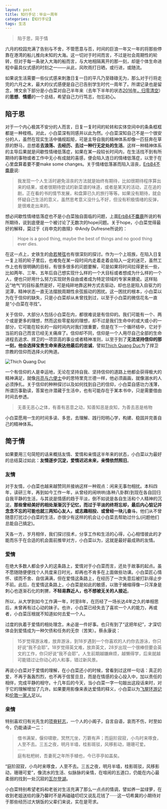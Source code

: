 ```yaml
---
layout: post
title: 知行手记：毕业一周年
categories: [知行手记]
tags: 生活
---
```


> 陷于思，简于情

六月的校园充满了告别与不舍，不管愿意与否，时间的巨浪一年又一年的将那些停靠在港湾的船儿推向未知的大海。这一切对于时间而言，不过是社会周期性的轮转，但对于每一条驶入大海的船而言，与大地相隔离开的那一刻，却是个体生命进程中最具仪式感的时刻之一——从此，风吹雨打日晒，或行进，或随流。

如果说生活需要一些仪式感来刺激日复一日的平凡乃至碌碌无为，那么对于行将走完的六月之末，最大的仪式感便是自己已告别学生时代一周年了。所谓记录也是留念，博文余下部分是小白菜对自己半年来（去年下半年的状态[2016年，归零清空](http://yongyuan.name/blog/year-turned-back.html)）的**思想**、**情感**的一个总结，希望自己力行笃志，勿忘初心。

## 陷于思

对于一个内心极其不安分的人而言，日复一复时间的轮转和实体空间中的条条框框都是一种桎梏。对此，小白菜深有同感并以此为然。小白菜深知自己不是一个很安分的人，虽然在现实生活中循规蹈矩，可是主导自我的精神体系却像一匹狂奔在草原的野马，总想着**去浪荡、去经历、去过一种行无定处的生活**。这样一种精神体系的主导后果就是间歇性情绪低落症，如果在某一段较长时间内，在生活找不到有所期待的事物或者工作中无小有成就的喜感，便会陷入连日的情绪低落症，以至于在心里盘算着要不要make some changes。关于情绪低落甚而陷入沮丧，[ErbB4不麋鹿](https://www.douban.com/people/81194074/)说:

> 我发现一个人生活时避免沮丧的方法就是始终有期待，比如很期待程序算出来的结果，或者很期待尝试的新菜谱的味道，或者是某天的活动，正在追的剧，正在看的书的情节发展，和盘算已久的旅行等等。如果没有期待，就会怀疑自己生活的意义，虽然思考意义没什么不好，但没有积极情绪的反弹，是很难走出来的。

想必间歇性情绪低落症也不是小白菜独自面临的问题，上面[ErbB4不麋鹿](https://www.douban.com/people/81194074/)所说的有所期待，说到底便是一个被讨论了无数次的hope问题。关于hope，小白菜觉得最好的解释，莫过于《肖申克的救赎》中Andy Dufresne所说的：

> Hope is a good thing, maybe the best of things and no good thing ever dies.

在这一点上，史铁生的[命若琴弦](https://book.douban.com/subject/1136988/)也有很深刻的探讨。作为一个上班族，在陷入日复一复上班的轮子里后，也难免在某一段时间内走着走着会陷入一定的迷茫，虽然工作上也有很明确的目标，有很多很多的问题要解，可是如果将时间拉得更长一些，比如两年、三年、五年后自己想实现什么样的一个大目标或者想成为什么样的一个人，便也只好用什么努力实现财务自由或者成为特定领域的专家来搪瓷。这样贴近“地气”的目标虽然是好，可是纯碎地靠这种方式去驱动，却也总是陷入自驱力的泥潭，精神状态一直无法摆脱周期性余弦振动的困扰。这一困扰的根本，小白菜以为在于信仰的缺失，只是小白菜却从未曾找到过，以至于小白菜的微信花名一直是“小白菜在寻找”。

关于信仰，大部分人包括小白菜在内，都很难说是有信仰的。我们可能有一个、两个或是更多的理想，然而这些零星般的理想，却不过是我们生命中的或大或小的一部分，它可能在较长的一段时间内对我们很重要，但是在下一个循环结中，它对于当前的自己而言已经无关痛痒了。信仰却不同，信仰是一个人用尽自己全部的生命进程去追求、捍卫的一项崇高的事业或者精神准则，以至于到了**无法坚持信仰的那一刻，他会选择宝贵生命来表达他最后的忠诚**，譬如[Thich Quang Duc](https://zh.wikipedia.org/wiki/%E9%87%8B%E5%BB%A3%E5%BE%B7)为了捍卫宗教的信仰而选择火的殉道。

![Thich Quang Duc](http://yongyuan.name/imgs/posts/thich_quang_duc.jpg)

一个有信仰的人是幸运地，无论在坚持自我、坚持信仰的道路上他都会获得极大的精神满足，就像[月亮与六便士](https://book.douban.com/subject/1858513/)中的思特里克兰德一样，他必须画画，就像溺水的人必须挣扎。关于信仰的种种探讨以及如何找到自己的信仰，小白菜自感功力浅薄，所谓历事勤读，答案也许潜藏于生活中，也有可能存在于某本书中，只是需要借由时间去参透。

> 无善无恶心之体，有善有恶意之动，知善知恶是良知，为善去恶是格物

小白菜愿用一生的时间多读、多思，去理解、践行阳明心学，构建、稳固并完善自己的精神体系。

## 简于情

如果要用三句简短的话来概括友情、爱情和亲情这半年来的状态，小白菜以为最好的总结莫过如此：**友情逐步沉淀，爱情迟迟未来，亲情依然照旧**。

### 友情

对于友情，小白菜也越来越赞同并接纳这样一种观点：闲来无事勿相扰。本科四年，读研三年，再到如今工作一年，从曾经的闹哄哄(各种八卦群)到现在各自回归自我平静的生活，与其说是情感的趋于平淡，倒不如说是各自生活和个人精神的沉淀。**那些曾经美好的相处渐渐沉于记忆，而过于平淡的终将忘却，最后内心惦记并念念不忘的可能也就三两知心友人，或志趣相投、或曾经一块儿奋斗**。他们从不曾随意打扰过小白菜的生活，亦很少有这样的机会让小白菜去帮助过什么(问题他们总能自己搞定)。

天各一方，岁月相伴，我们探讨技术，分享工作和生活的心得，心心相惜彼此的才能而乐于在合适的机会面前推举对方，小白菜以为，这就是最好最成熟的友情。

### 爱情

在绝大多数人都会步入的这条路上，爱情对于小白菜而言，还处于故事的起点。虽不愿随随便便找个人共度来日时光，却再也不肯多在上面做些功课。小白菜匠心情怀、锲而不舍、自信满满，但在爱情这条路上，在经历了一次失意后被打趴得止步不前。此后，在爱情这条路上，小白菜是如此的敏感，以致于蜷缩得像一只浑身是刺心也逐渐石化的刺猬，**不轻易靠近人，也不想被无关的人接近**。

所以，从大学到如今工作满一年，时至8年，在历经了一场长达4年之久的单相思后，未曾再有过心动的妹子。也许，小白菜已经失去了喜欢一个人的能力，再或者，小白菜压根就不知道如何去爱一个人。

过度的执着于爱情的相处理念，未必是一件好事。也只有到了“这把年纪”，才深切体会到爱情成为一种欠债和任务的无奈（苦笑）。蔡永康说：

> 15岁觉得游泳难，放弃游泳，到18岁遇到一个你喜欢的人约你去游泳，你只好说“我不会耶”。18岁觉得英文难，放弃英文，28岁出现一个很棒但要会英文的工作，你只好说“我不会耶”。人生前期越嫌麻烦，越懒得学，后来就越可能错过让你动心的人和事，错过新风景。

再说小白菜对于爱情的理解，在小白菜还小的时候，曾看到过这样一句话：真正的爱，不再于轰轰烈烈，也不再于信誓旦旦，而是在情感的全心投入中，加以责任的相伴，完成平静的相守。十几年后的今天，当小白菜一字一句敲出这段话来时，对于它的理解增加了几许。如果要用影像来表达爱情的释义，小白菜以为[飞屋环游记](https://movie.douban.com/subject/2129039/)和[伦敦一家人](https://movie.douban.com/subject/5327189/)足以。

### 亲情

特别喜欢归有光先生的[项脊轩志](https://www.douban.com/group/topic/3096552/)，一个人的小阁子，自言自语，哀而不伤，时至如今，仍能诵读一二：

> 借书满架，偃仰啸歌，冥然兀坐，万簌有声；而庭阶寂寂，小鸟时来啄食，人至不去。三五之夜，明月半墙，桂影斑驳，风移影动，珊珊可爱。  
······  
庭有枇杷树，吾妻死之年所手植也，今已亭亭如盖矣。 

“庭阶寂寂，小鸟时来啄食，人至不去。三五之夜，明月半墙，桂影斑驳，风移影动，珊珊可爱”，像流水的生活、似脉脉的亲情，在喧闹的五道口，仍能在内心最柔弱的找到一处沉寂的[瓦尔登湖](https://book.douban.com/subject/1865089/)。

小白菜特别希望老妈和老爸对生活充满了那么一点点的情调，譬如养一盆绿萝，在收到老姐送给的康乃馨时不是再磕磕叨叨又说乱花钱了······这一切希冀的小期待对于那些经历过大锅饭的父辈们来说，实在是苛求。